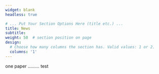 ```yaml
---
widget: blank
headless: true

# ... Put Your Section Options Here (title etc.) ...
title: News
subtitle:
weight: 50  # section position on page
design:
  # Choose how many columns the section has. Valid values: 1 or 2.
  columns: '1'
---
```


one paper ......... test
